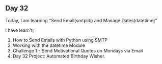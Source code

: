 ## Day 32

Today, I am learning "Send Email(smtplib) and Manage Dates(datetime)"

I have learn't;

1. How to Send Emails with Python using SMTP
2. Working with the datetime Module
3. Challenge 1 - Send Motivational Quotes on Mondays via Email
4. Day 32 Project: Automated Birthday Wisher.
